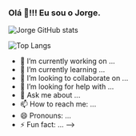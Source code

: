 ### Olá 👋!!! Eu sou o Jorge.

![Jorge GitHub stats](https://github-readme-stats.vercel.app/api?username=jorgelum&show_icons=true&theme=moltack)

![Top Langs](https://github-readme-stats.vercel.app/api/top-langs/?username=jorgelum&hide_progress=true&theme=moltack)

- 🔭 I’m currently working on ...
- 🌱 I’m currently learning ...
- 👯 I’m looking to collaborate on ...
- 🤔 I’m looking for help with ...
- 💬 Ask me about ...
- 📫 How to reach me: ...
- 😄 Pronouns: ...
- ⚡ Fun fact: ...
-->
